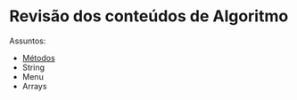 # Revisão dos conteúdos de Algoritmo

Assuntos:
- [Métodos](metodos.md)
- String
- Menu
- Arrays
  

